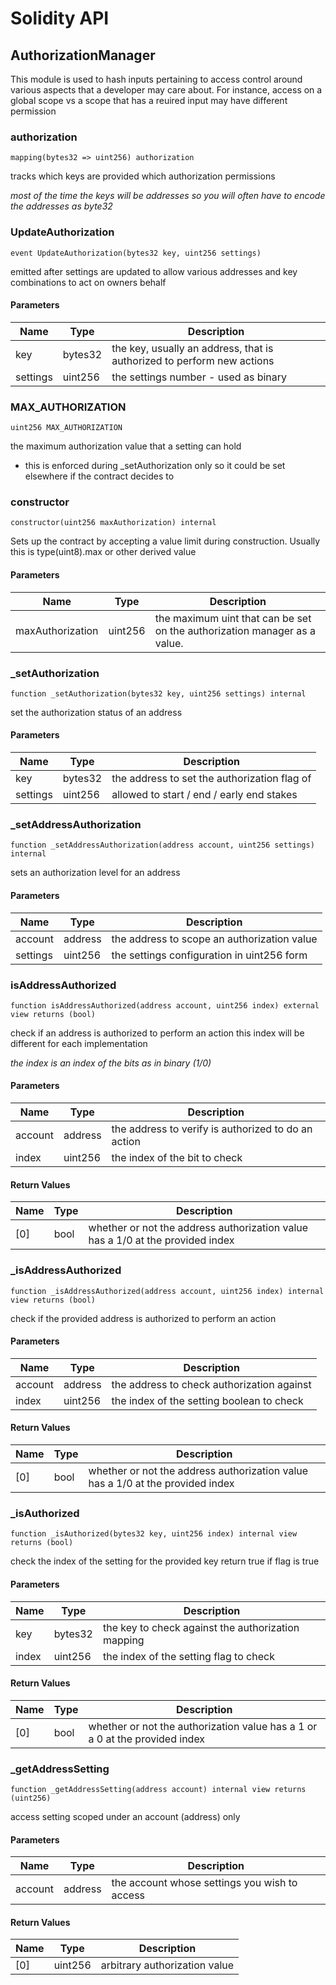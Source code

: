 # Solidity API

## AuthorizationManager

This module is used to hash inputs pertaining to access control around various
aspects that a developer may care about. For instance, access on a global scope
vs a scope that has a reuired input may have different permission

### authorization

```solidity
mapping(bytes32 => uint256) authorization
```

tracks which keys are provided which authorization permissions

_most of the time the keys will be addresses
so you will often have to encode the addresses as byte32_

### UpdateAuthorization

```solidity
event UpdateAuthorization(bytes32 key, uint256 settings)
```

emitted after settings are updated to allow various
addresses and key combinations to act on owners behalf

#### Parameters

| Name | Type | Description |
| ---- | ---- | ----------- |
| key | bytes32 | the key, usually an address, that is authorized to perform new actions |
| settings | uint256 | the settings number - used as binary |

### MAX_AUTHORIZATION

```solidity
uint256 MAX_AUTHORIZATION
```

the maximum authorization value that a setting can hold
- this is enforced during _setAuthorization only so it
could be set elsewhere if the contract decides to

### constructor

```solidity
constructor(uint256 maxAuthorization) internal
```

Sets up the contract by accepting a value limit during construction.
Usually this is type(uint8).max or other derived value

#### Parameters

| Name | Type | Description |
| ---- | ---- | ----------- |
| maxAuthorization | uint256 | the maximum uint that can be set on the authorization manager as a value. |

### _setAuthorization

```solidity
function _setAuthorization(bytes32 key, uint256 settings) internal
```

set the authorization status of an address

#### Parameters

| Name | Type | Description |
| ---- | ---- | ----------- |
| key | bytes32 | the address to set the authorization flag of |
| settings | uint256 | allowed to start / end / early end stakes |

### _setAddressAuthorization

```solidity
function _setAddressAuthorization(address account, uint256 settings) internal
```

sets an authorization level for an address

#### Parameters

| Name | Type | Description |
| ---- | ---- | ----------- |
| account | address | the address to scope an authorization value |
| settings | uint256 | the settings configuration in uint256 form |

### isAddressAuthorized

```solidity
function isAddressAuthorized(address account, uint256 index) external view returns (bool)
```

check if an address is authorized to perform an action
this index will be different for each implementation

_the index is an index of the bits as in binary (1/0)_

#### Parameters

| Name | Type | Description |
| ---- | ---- | ----------- |
| account | address | the address to verify is authorized to do an action |
| index | uint256 | the index of the bit to check |

#### Return Values

| Name | Type | Description |
| ---- | ---- | ----------- |
| [0] | bool | whether or not the address authorization value has a 1/0 at the provided index |

### _isAddressAuthorized

```solidity
function _isAddressAuthorized(address account, uint256 index) internal view returns (bool)
```

check if the provided address is authorized to perform an action

#### Parameters

| Name | Type | Description |
| ---- | ---- | ----------- |
| account | address | the address to check authorization against |
| index | uint256 | the index of the setting boolean to check |

#### Return Values

| Name | Type | Description |
| ---- | ---- | ----------- |
| [0] | bool | whether or not the address authorization value has a 1/0 at the provided index |

### _isAuthorized

```solidity
function _isAuthorized(bytes32 key, uint256 index) internal view returns (bool)
```

check the index of the setting for the provided key
return true if flag is true

#### Parameters

| Name | Type | Description |
| ---- | ---- | ----------- |
| key | bytes32 | the key to check against the authorization mapping |
| index | uint256 | the index of the setting flag to check |

#### Return Values

| Name | Type | Description |
| ---- | ---- | ----------- |
| [0] | bool | whether or not the authorization value has a 1 or a 0 at the provided index |

### _getAddressSetting

```solidity
function _getAddressSetting(address account) internal view returns (uint256)
```

access setting scoped under an account (address) only

#### Parameters

| Name | Type | Description |
| ---- | ---- | ----------- |
| account | address | the account whose settings you wish to access |

#### Return Values

| Name | Type | Description |
| ---- | ---- | ----------- |
| [0] | uint256 | arbitrary authorization value |

